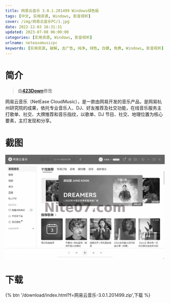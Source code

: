 ```yaml
---
title: 网易云音乐 3.0.1.201499 Windows绿色版
tags: [中文, 实用资源, Windows, 影音视听]
cover: /img/网易云音乐PC/1.jpg
date: 2022-12-03 16:31:31
updated: 2023-07-08 06:00:00
categories: [实用资源, Windows, 影音视听]
urlname: neteasemusicpc
keywords: [实用资源, 破解, 去广告, 纯净, 绿色, 白嫖, 免费, Windows, 影音视听]
---
```


# 简介

> 由[**423Down**](/laiyuan)修改

网易云音乐（NetEase CloudMusic），是一款由网易开发的音乐产品，是网易杭州研究院的成果，依托专业音乐人、DJ、好友推荐及社交功能，在线音乐服务主打歌单、社交、大牌推荐和音乐指纹，以歌单、DJ 节目、社交、地理位置为核心要素，主打发现和分享。

# 截图

![](/img/网易云音乐PC/2.jpg)

# 下载

{% btn '/download/index.html?f=网易云音乐-3.0.1.201499.zip',下载 %}
